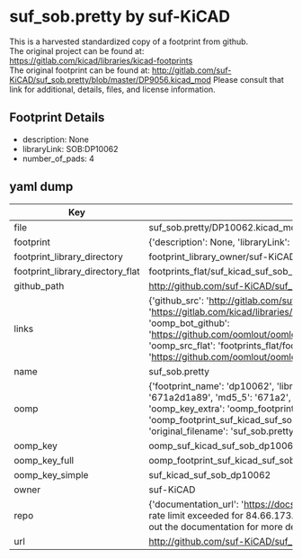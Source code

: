 # suf_sob.pretty by suf-KiCAD  
This is a harvested standardized copy of a footprint from github.  
The original project can be found at:  
https://gitlab.com/kicad/libraries/kicad-footprints  
The original footprint can be found at:
http://gitlab.com/suf-KiCAD/suf_sob.pretty/blob/master/DP9056.kicad_mod
Please consult that link for additional, details, files, and license information.  
## Footprint Details
* description: None  
* libraryLink: SOB:DP10062  
* number_of_pads: 4  
## yaml dump  
| Key | Value |  
| --- | --- |  
| file | suf_sob.pretty/DP10062.kicad_mod |  
| footprint | {'description': None, 'libraryLink': 'SOB:DP10062', 'number_of_pads': 4} |  
| footprint_library_directory | footprint_library_owner/suf-KiCAD_suf_sob.pretty |  
| footprint_library_directory_flat | footprints_flat/suf_kicad_suf_sob_dp10062/working |  
| github_path | http://github.com/suf-KiCAD/suf_sob.pretty/blob/master/DP10062.kicad_mod |  
| links | {'github_src': 'http://gitlab.com/suf-KiCAD/suf_sob.pretty/blob/master/DP9056.kicad_mod', 'github_src_repo': 'https://gitlab.com/kicad/libraries/kicad-footprints', 'oomp_bot': 'footprints/suf_kicad_suf_sob_dp10062/working', 'oomp_bot_github': 'https://github.com/oomlout/oomlout_oomp_footprint_bot/tree/main/footprints/suf_kicad_suf_sob_dp10062/working', 'oomp_src_flat': 'footprints_flat/footprints_flat/suf_kicad_suf_sob_dp10062/working', 'oomp_src_flat_github': 'https://github.com/oomlout/oomlout_oomp_footprint_src/tree/main/footprints_flat/suf_kicad_suf_sob_dp10062/working'} |  
| name | suf_sob.pretty |  
| oomp | {'footprint_name': 'dp10062', 'library_name': 'suf_sob', 'md5': '671a2d1a8924458c82a880aaa874a14d', 'md5_10': '671a2d1a89', 'md5_5': '671a2', 'md5_6': '671a2d', 'oomp_key': 'oomp_suf_kicad_suf_sob_dp10062', 'oomp_key_extra': 'oomp_footprint_suf_kicad_suf_sob_dp10062', 'oomp_key_full': 'oomp_footprint_suf_kicad_suf_sob_dp10062_671a2d', 'oomp_key_simple': 'suf_kicad_suf_sob_dp10062', 'original_filename': 'suf_sob.pretty/DP10062.kicad_mod', 'owner_name': 'suf_kicad'} |  
| oomp_key | oomp_suf_kicad_suf_sob_dp10062 |  
| oomp_key_full | oomp_footprint_suf_kicad_suf_sob_dp10062 |  
| oomp_key_simple | suf_kicad_suf_sob_dp10062 |  
| owner | suf-KiCAD |  
| repo | {'documentation_url': 'https://docs.github.com/rest/overview/resources-in-the-rest-api#rate-limiting', 'message': "API rate limit exceeded for 84.66.173.59. (But here's the good news: Authenticated requests get a higher rate limit. Check out the documentation for more details.)"} |  
| url | http://github.com/suf-KiCAD/suf_sob.pretty |  


